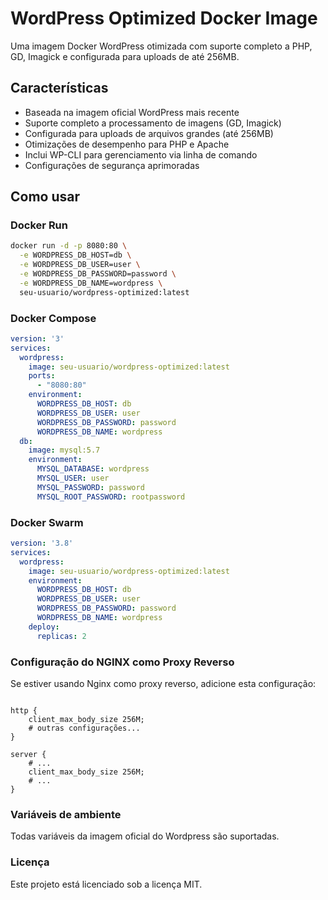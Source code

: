 # WordPress Optimized Docker Image

Uma imagem Docker WordPress otimizada com suporte completo a PHP, GD, Imagick e configurada para uploads de até 256MB.

## Características

- Baseada na imagem oficial WordPress mais recente
- Suporte completo a processamento de imagens (GD, Imagick)
- Configurada para uploads de arquivos grandes (até 256MB)
- Otimizações de desempenho para PHP e Apache
- Inclui WP-CLI para gerenciamento via linha de comando
- Configurações de segurança aprimoradas

## Como usar

### Docker Run

```bash
docker run -d -p 8080:80 \
  -e WORDPRESS_DB_HOST=db \
  -e WORDPRESS_DB_USER=user \
  -e WORDPRESS_DB_PASSWORD=password \
  -e WORDPRESS_DB_NAME=wordpress \
  seu-usuario/wordpress-optimized:latest
```

### Docker Compose

```yaml
version: '3'
services:
  wordpress:
    image: seu-usuario/wordpress-optimized:latest
    ports:
      - "8080:80"
    environment:
      WORDPRESS_DB_HOST: db
      WORDPRESS_DB_USER: user
      WORDPRESS_DB_PASSWORD: password
      WORDPRESS_DB_NAME: wordpress
  db:
    image: mysql:5.7
    environment:
      MYSQL_DATABASE: wordpress
      MYSQL_USER: user
      MYSQL_PASSWORD: password
      MYSQL_ROOT_PASSWORD: rootpassword
```
### Docker Swarm

```yaml
version: '3.8'
services:
  wordpress:
    image: seu-usuario/wordpress-optimized:latest
    environment:
      WORDPRESS_DB_HOST: db
      WORDPRESS_DB_USER: user
      WORDPRESS_DB_PASSWORD: password
      WORDPRESS_DB_NAME: wordpress
    deploy:
      replicas: 2
```

### Configuração do NGINX como Proxy Reverso
Se estiver usando Nginx como proxy reverso, adicione esta configuração:
```nginx

http {
    client_max_body_size 256M;
    # outras configurações...
}

server {
    # ...
    client_max_body_size 256M;
    # ...
}
```

### Variáveis de ambiente
Todas variáveis da imagem oficial do Wordpress são suportadas.

### Licença
Este projeto está licenciado sob a licença MIT.